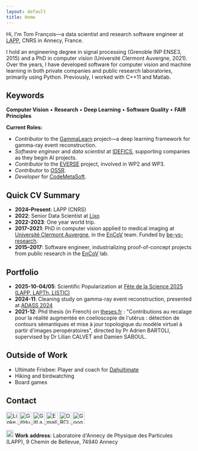 ```yaml
---
layout: default
title: Home
---
```

<!-- inspired from [thomas vuillaume github page](https://vuillaut.github.io/) -->

Hi, I'm Tom François—a data scientist and research software engineer at [LAPP](https://www.lapp.in2p3.fr/), CNRS in Annecy, France.

I hold an engineering degree in signal processing (Grenoble INP ENSE3, 2015) and a PhD in computer vision (Université Clermont Auvergne, 2021). Over the years, I have developed software for computer vision and machine learning in both private companies and public research laboratories, primarily using Python. Previously, I worked with C++11 and Matlab.

## Keywords

**Computer Vision** • **Research** • **Deep Learning** • **Software Quality** • **FAIR Principles**

**Current Roles:**

- *Contributor* to the [GammaLearn](https://gammalearn.pages.in2p3.fr/pages/) project—a deep learning framework for gamma-ray event reconstruction.
- *Software engineer* and *data scientist* at [IDEFICS](https://idefics.fr/), supporting companies as they begin AI projects.
- *Contributor* to the [EVERSE](https://everse.software/) project, involved in WP2 and WP3.
- *Contributor* to [OSSR](https://projectescape.eu/ossr).
- *Developer* for [CodeMetaSoft](https://oscars-project.eu/projects/codemetasoft).

## Quick CV Summary

- **2024–Present**: LAPP (CNRS)
- **2022**: Senior Data Scientist at [Lixo](https://lixo.tech)
- **2022-2023**: One year world trip.
- **2017–2021**: PhD in computer vision applied to medical imaging at [Université Clermont Auvergne](https://www.uca.fr/), in the [EnCoV](https://encov.ip.uca.fr/) team. Funded by [be-ys-research](https://www.be-ys-research.com/).
- **2015–2017**: Software engineer, industrializing proof-of-concept projects from public research in the [EnCoV](https://encov.ip.uca.fr/) lab.

## Portfolio

- **2025-10-04/05**: Scientific Popularization at [Fête de la Science 2025 (LAPP, LAPTh, LISTIC)](https://indico.in2p3.fr/event/36353/page/4527-informations-pratiques)
- **2024-11**:  Cleaning study on gamma-ray event reconstruction, presented at [ADASS 2024](https://pretalx.com/adass2024/talk/review/HWLA9GZPX3YRZ7PDKWWLPCCKSMZMZA3H)
- **2021-12**: Phd thesis (in French) on [theses.fr](https://theses.fr/2021UCFAC112) : "Contributions au recalage pour la réalité augmentée en coelioscopie de l'utérus : détection de contours sémantiques et mise à jour topologique du modèle virtuel à partir d'images peropératoires", directed by Pr Adrien BARTOLI, supervised by Dr Lilian CALVET and Damien SABOUL.

## Outside of Work

- Ultimate Frisbee: Player and coach for [Dahultimate](https://www.dahultimate.fr/)
- Hiking and birdwatching
- Board games

## Contact

<p>
	<a href="https://www.linkedin.com/in/tomfrancois/" target="_blank">
		<img src="https://cdn.jsdelivr.net/gh/devicons/devicon/icons/linkedin/linkedin-original.svg" alt="LinkedIn" width="32" height="32"/>
	</a>
	<a href="https://github.com/francoto" target="_blank">
		<img src="https://cdn.jsdelivr.net/gh/devicons/devicon/icons/github/github-original.svg" alt="GitHub" width="32" height="32"/>
	</a>
	<a href="https://gitlab.com/tofranco" target="_blank">
		<img src="https://cdn.jsdelivr.net/gh/devicons/devicon/icons/gitlab/gitlab-original.svg" alt="GitLab" width="32" height="32"/>
	</a>
	<a href="mailto:tom.francois@lapp.in2p3.fr">
		<img src="https://www.svgrepo.com/show/455340/email.svg" alt="Email" width="32" height="32"/>
	</a>
	<a href="https://orcid.org/0000-0001-5226-3089" target="_blank">
		<img src="https://upload.wikimedia.org/wikipedia/commons/0/06/ORCID_iD.svg" alt="ORCID" width="32" height="32"/>
	</a>
	<a href="https://scholar.google.com/citations?user=n_l1QdUAAAAJ&hl=fr&oi=ao" target="_blank">
		<img src="https://www.svgrepo.com/show/349396/google-scholar.svg" alt="Google Scholar" width="32" height="32"/>
	</a>
</p>

<img src="https://www.svgrepo.com/show/434146/mailbox.svg" alt="Mailbox" width="20" height="20"/> **Work address**: Laboratoire d'Annecy de Physique des Particules (LAPP), 9 Chemin de Bellevue, 74940 Annecy